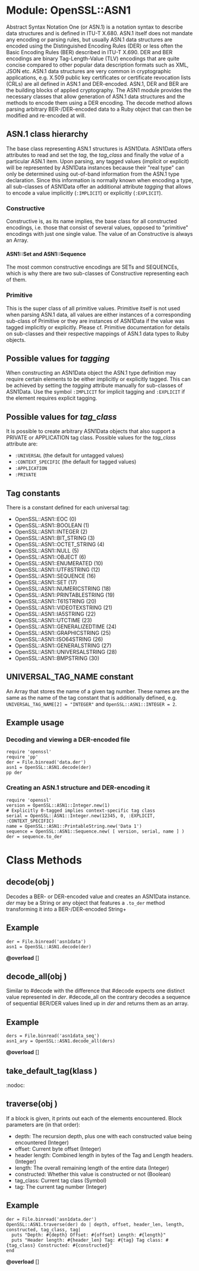 # Module: OpenSSL::ASN1
    

Abstract Syntax Notation One (or ASN.1) is a notation syntax to describe data
structures and is defined in ITU-T X.680. ASN.1 itself does not mandate any
encoding or parsing rules, but usually ASN.1 data structures are encoded using
the Distinguished Encoding Rules (DER) or less often the Basic Encoding Rules
(BER) described in ITU-T X.690. DER and BER encodings are binary
Tag-Length-Value (TLV) encodings that are quite concise compared to other
popular data description formats such as XML, JSON etc. ASN.1 data structures
are very common in cryptographic applications, e.g. X.509 public key
certificates or certificate revocation lists (CRLs) are all defined in ASN.1
and DER-encoded. ASN.1, DER and BER are the building blocks of applied
cryptography. The ASN1 module provides the necessary classes that allow
generation of ASN.1 data structures and the methods to encode them using a DER
encoding. The decode method allows parsing arbitrary BER-/DER-encoded data to
a Ruby object that can then be modified and re-encoded at will.

## ASN.1 class hierarchy

The base class representing ASN.1 structures is ASN1Data. ASN1Data offers
attributes to read and set the *tag*, the *tag_class* and finally the *value*
of a particular ASN.1 item. Upon parsing, any tagged values (implicit or
explicit) will be represented by ASN1Data instances because their "real type"
can only be determined using out-of-band information from the ASN.1 type
declaration. Since this information is normally known when encoding a type,
all sub-classes of ASN1Data offer an additional attribute *tagging* that
allows to encode a value implicitly (`:IMPLICIT`) or explicitly (`:EXPLICIT`).

### Constructive

Constructive is, as its name implies, the base class for all constructed
encodings, i.e. those that consist of several values, opposed to "primitive"
encodings with just one single value. The value of an Constructive is always
an Array.

#### ASN1::Set and ASN1::Sequence

The most common constructive encodings are SETs and SEQUENCEs, which is why
there are two sub-classes of Constructive representing each of them.

### Primitive

This is the super class of all primitive values. Primitive itself is not used
when parsing ASN.1 data, all values are either instances of a corresponding
sub-class of Primitive or they are instances of ASN1Data if the value was
tagged implicitly or explicitly. Please cf. Primitive documentation for
details on sub-classes and their respective mappings of ASN.1 data types to
Ruby objects.

## Possible values for *tagging*

When constructing an ASN1Data object the ASN.1 type definition may require
certain elements to be either implicitly or explicitly tagged. This can be
achieved by setting the *tagging* attribute manually for sub-classes of
ASN1Data. Use the symbol `:IMPLICIT` for implicit tagging and `:EXPLICIT` if
the element requires explicit tagging.

## Possible values for *tag_class*

It is possible to create arbitrary ASN1Data objects that also support a
PRIVATE or APPLICATION tag class. Possible values for the *tag_class*
attribute are:
*   `:UNIVERSAL` (the default for untagged values)
*   `:CONTEXT_SPECIFIC` (the default for tagged values)
*   `:APPLICATION`
*   `:PRIVATE`

## Tag constants

There is a constant defined for each universal tag:
*   OpenSSL::ASN1::EOC (0)
*   OpenSSL::ASN1::BOOLEAN (1)
*   OpenSSL::ASN1::INTEGER (2)
*   OpenSSL::ASN1::BIT_STRING (3)
*   OpenSSL::ASN1::OCTET_STRING (4)
*   OpenSSL::ASN1::NULL (5)
*   OpenSSL::ASN1::OBJECT (6)
*   OpenSSL::ASN1::ENUMERATED (10)
*   OpenSSL::ASN1::UTF8STRING (12)
*   OpenSSL::ASN1::SEQUENCE (16)
*   OpenSSL::ASN1::SET (17)
*   OpenSSL::ASN1::NUMERICSTRING (18)
*   OpenSSL::ASN1::PRINTABLESTRING (19)
*   OpenSSL::ASN1::T61STRING (20)
*   OpenSSL::ASN1::VIDEOTEXSTRING (21)
*   OpenSSL::ASN1::IA5STRING (22)
*   OpenSSL::ASN1::UTCTIME (23)
*   OpenSSL::ASN1::GENERALIZEDTIME (24)
*   OpenSSL::ASN1::GRAPHICSTRING (25)
*   OpenSSL::ASN1::ISO64STRING (26)
*   OpenSSL::ASN1::GENERALSTRING (27)
*   OpenSSL::ASN1::UNIVERSALSTRING (28)
*   OpenSSL::ASN1::BMPSTRING (30)

## UNIVERSAL_TAG_NAME constant

An Array that stores the name of a given tag number. These names are the same
as the name of the tag constant that is additionally defined, e.g.
`UNIVERSAL_TAG_NAME[2] = "INTEGER"` and `OpenSSL::ASN1::INTEGER = 2`.

## Example usage

### Decoding and viewing a DER-encoded file
    require 'openssl'
    require 'pp'
    der = File.binread('data.der')
    asn1 = OpenSSL::ASN1.decode(der)
    pp der

### Creating an ASN.1 structure and DER-encoding it
    require 'openssl'
    version = OpenSSL::ASN1::Integer.new(1)
    # Explicitly 0-tagged implies context-specific tag class
    serial = OpenSSL::ASN1::Integer.new(12345, 0, :EXPLICIT, :CONTEXT_SPECIFIC)
    name = OpenSSL::ASN1::PrintableString.new('Data 1')
    sequence = OpenSSL::ASN1::Sequence.new( [ version, serial, name ] )
    der = sequence.to_der


# Class Methods
## decode(obj ) [](#method-c-decode)
Decodes a BER- or DER-encoded value and creates an ASN1Data instance. *der*
may be a String or any object that features a `.to_der` method transforming it
into a BER-/DER-encoded String+

## Example
    der = File.binread('asn1data')
    asn1 = OpenSSL::ASN1.decode(der)
**@overload** [] 

## decode_all(obj ) [](#method-c-decode_all)
Similar to #decode with the difference that #decode expects one distinct value
represented in *der*. #decode_all on the contrary decodes a sequence of
sequential BER/DER values lined up in *der* and returns them as an array.

## Example
    ders = File.binread('asn1data_seq')
    asn1_ary = OpenSSL::ASN1.decode_all(ders)
**@overload** [] 

## take_default_tag(klass ) [](#method-c-take_default_tag)
:nodoc:
## traverse(obj ) [](#method-c-traverse)
If a block is given, it prints out each of the elements encountered. Block
parameters are (in that order):
*   depth: The recursion depth, plus one with each constructed value being
    encountered (Integer)
*   offset: Current byte offset (Integer)
*   header length: Combined length in bytes of the Tag and Length headers.
    (Integer)
*   length: The overall remaining length of the entire data (Integer)
*   constructed: Whether this value is constructed or not (Boolean)
*   tag_class: Current tag class (Symbol)
*   tag: The current tag number (Integer)

## Example
    der = File.binread('asn1data.der')
    OpenSSL::ASN1.traverse(der) do | depth, offset, header_len, length, constructed, tag_class, tag|
      puts "Depth: #{depth} Offset: #{offset} Length: #{length}"
      puts "Header length: #{header_len} Tag: #{tag} Tag class: #{tag_class} Constructed: #{constructed}"
    end
**@overload** [] 


